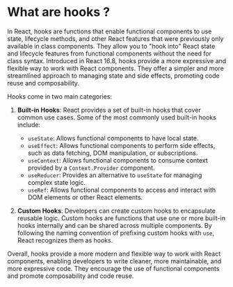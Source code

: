 # What are hooks ?

In React, hooks are functions that enable functional components to use state, lifecycle methods, and other React features that were previously only available in class components. They allow you to "hook into" React state and lifecycle features from functional components without the need for class syntax. Introduced in React 16.8, hooks provide a more expressive and flexible way to work with React components. They offer a simpler and more streamlined approach to managing state and side effects, promoting code reuse and composability.

Hooks come in two main categories:

1. **Built-in Hooks**: React provides a set of built-in hooks that cover common use cases. Some of the most commonly used built-in hooks include:
   - `useState`: Allows functional components to have local state.
   - `useEffect`: Allows functional components to perform side effects, such as data fetching, DOM manipulation, or subscriptions.
   - `useContext`: Allows functional components to consume context provided by a `Context.Provider` component.
   - `useReducer`: Provides an alternative to `useState` for managing complex state logic.
   - `useRef`: Allows functional components to access and interact with DOM elements or other React elements.

2. **Custom Hooks**: Developers can create custom hooks to encapsulate reusable logic. Custom hooks are functions that use one or more built-in hooks internally and can be shared across multiple components. By following the naming convention of prefixing custom hooks with `use`, React recognizes them as hooks.

Overall, hooks provide a more modern and flexible way to work with React components, enabling developers to write cleaner, more maintainable, and more expressive code. They encourage the use of functional components and promote composability and code reuse.